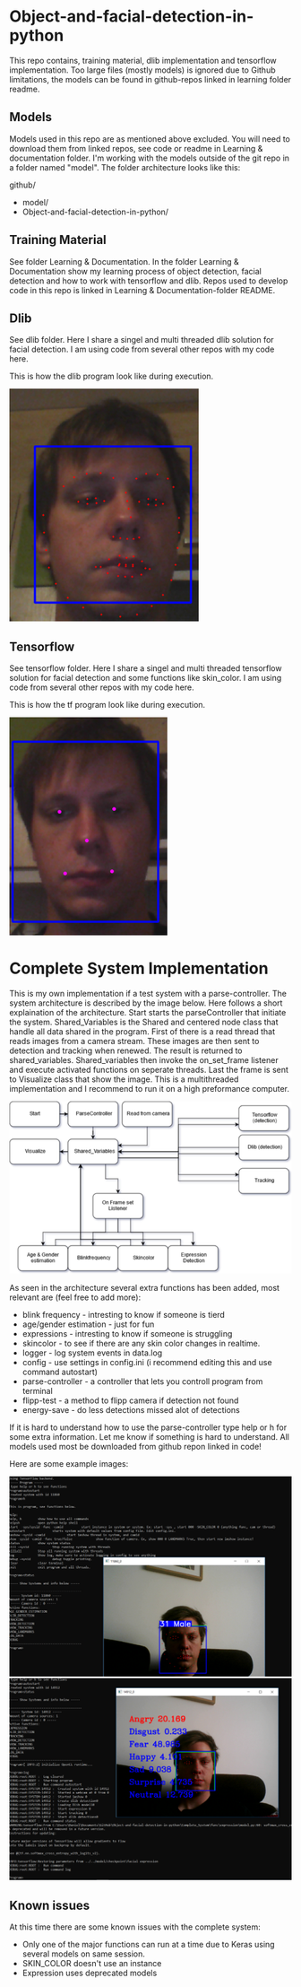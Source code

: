 # Object-and-facial-detection-in-python

This repo contains, training material, dlib implementation and tensorflow implementation.
Too large files (mostly models) is ignored due to Github limitations, the models can be found in github-repos linked in learning folder readme.

## Models
Models used in this repo are as mentioned above excluded. You will need to download them from linked repos, see code or readme in Learning & documentation folder. I'm working with the models outside of the git repo in a folder named "model". The folder architecture looks like this:

github/
- model/
- Object-and-facial-detection-in-python/



## Training Material
See folder Learning & Documentation.
In the folder Learning & Documentation show my learning process of object detection, facial detection and how to work with tensorflow and dlib. Repos used to develop code in this repo is linked in Learning & Documentation-folder README.

## Dlib
See dlib folder.
Here I share a singel and multi threaded dlib solution for facial detection.
I am using code from several other repos with my code here.

This is how the dlib program look like during execution.


![Screenshot](images/dlib_demo.png)

## Tensorflow
See tensorflow folder.
Here I share a singel and multi threaded tensorflow solution for facial detection and some functions like skin_color.
I am using code from several other repos with my code here.

This is how the tf program look like during execution.


![Screenshot](images/tf_demo.png)

# Complete System Implementation
This is my own implementation if a test system with a parse-controller. The system architecture is described by the image below. Here follows a short explaination of the architecture. Start starts the parseController that initiate the system. Shared_Variables is the Shared and centered node class that handle all data shared in the program. First of there is a read thread that reads images from a camera stream. These images are then sent to detection and tracking when renewed. The result is returned to shared_variables. Shared_variables then invoke the on_set_frame listener and execute activated functions on seperate threads. Last the frame is sent to Visualize class that show the image. This is a multithreaded implementation and I recommend to run it on a high preformance computer.


![Screenshot](images/arkitektur.png)


As seen in the architecture several extra functions has been added, most relevant are (feel free to add more):

* blink frequency - intresting to know if someone is tierd
* age/gender estimation - just for fun
* expressions - intresting to know if someone is struggling
* skincolor - to see if there are any skin color changes in realtime.
* logger - log system events in data.log
* config - use settings in config.ini (i recommend editing this and use command autostart)
* parse-controller - a controller that lets you controll program from terminal
* flipp-test - a method to flipp camera if detection not found
* energy-save - do less detections missed alot of detections

If it is hard to understand how to use the parse-controller type help or h for some extra information. Let me know if something is hard to understand.
All models used most be downloaded from github repon linked in code!

Here are some example images:


![Screenshot](images/complete_system_1.png)
![Screenshot](images/complete_system_2.png)


## Known issues
At this time there are some known issues with the complete system:
* Only one of the major functions can run at a time due to Keras using several models on same session.
* SKIN_COLOR doesn't use an instance
* Expression uses deprecated models
